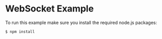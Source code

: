 # WebSocket Example
To run this example make sure you install the required node.js
packages:

    $ npm install

